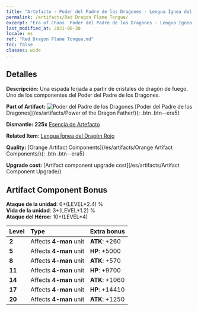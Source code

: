 ```yaml
---
title: "Artefacto - Poder del Padre de los Dragones - Lengua Ígnea del Dragón Rojo"
permalink: /artifacts/Red Dragon Flame Tongue/
excerpt: "Era of Chaos  Poder del Padre de los Dragones - Lengua Ígnea del Dragón Rojo. Una espada forjada a partir de cristales de dragón de fuego. Uno de los componentes del Poder del Padre de los Dragones."
last_modified_at: 2021-06-30
locale: es
ref: "Red Dragon Flame Tongue.md"
toc: false
classes: wide
---
```




## Detalles

 **Descripción:** Una espada forjada a partir de cristales de dragón de fuego. Uno de los componentes del Poder del Padre de los Dragones.

 **Part of Artifact:** ![Poder del Padre de los Dragones](/images/t/icon_artifact_40.png) [Poder del Padre de los Dragones](/es/artifacts/Power of the Dragon Father/){: .btn .btn--era5}

 **Dismantle: 225x** [Esencia de Artefacto](/ItemsES/con_905/)

 **Related Item**: [Lengua Ígnea del Dragón Rojo](/ItemsES/art_146/)

 **Quality:** [Orange Artifact Components](/es/artifacts/Orange Artifact Components/){: .btn .btn--era5}

 **Upgrade cost:** [Artifact component upgrade cost](/es/artifacts/Artifact Component Upgrade/)

## Artifact Component Bonus

  **Ataque de la unidad**: 6+(LEVEL\*2.4) %<br/>**Vida de la unidad**: 3+(LEVEL\*1.2) %<br/>**Ataque del Héroe**: 10+(LEVEL\*4)

  |  Level  | Type |    Extra bonus  | 
  |:--------|:-----|:----------------| 
  | **2** | Affects **4-man** unit | **ATK**: +260 | 
  | **5** | Affects **4-man** unit | **HP**: +5000 | 
  | **8** | Affects **4-man** unit | **ATK**: +570 | 
  | **11** | Affects **4-man** unit | **HP**: +9700 | 
  | **14** | Affects **4-man** unit | **ATK**: +1060 | 
  | **17** | Affects **4-man** unit | **HP**: +14410 | 
  | **20** | Affects **4-man** unit | **ATK**: +1250 | 
